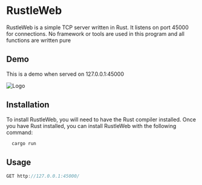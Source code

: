 # RustleWeb

RustleWeb is a simple TCP server written in Rust. It listens on port 45000 for connections.
No framework or tools are used in this program and all functions are written pure




## Demo

This is a demo when served on 127.0.0.1:45000

![Logo](https://dev-to-uploads.s3.amazonaws.com/uploads/articles/th5xamgrr6se0x5ro4g6.png)


## Installation

To install RustleWeb, you will need to have the Rust compiler installed. Once you have Rust installed, you can install RustleWeb with the following command:

```bash
  cargo run
```

## Usage

```javascript
GET http://127.0.0.1:45000/
```

